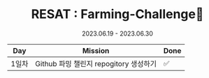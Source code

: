 <div align=center>
  
# RESAT : Farming-Challenge🌱
2023.06.19 - 2023.06.30

|Day  | Mission                                | Done |
|-----|----------------------------------------|------|
|1일차 | Github 파밍 챌린지 repogitory 생성하기 | ✅|

</div>

